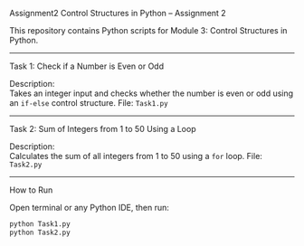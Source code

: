  Assignment2
Control Structures in Python – Assignment 2

This repository contains Python scripts for Module 3: Control Structures in Python.

---

Task 1: Check if a Number is Even or Odd

Description:  
Takes an integer input and checks whether the number is even or odd using an `if-else` control structure.
File: `Task1.py`

---

Task 2: Sum of Integers from 1 to 50 Using a Loop

Description:  
Calculates the sum of all integers from 1 to 50 using a `for` loop.
File: `Task2.py`

---

How to Run

Open terminal or any Python IDE, then run:
```bash
python Task1.py
python Task2.py
